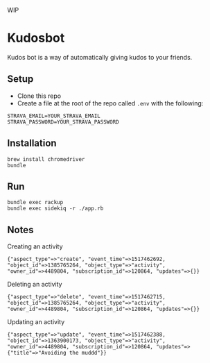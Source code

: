 WIP

# Kudosbot

Kudos bot is a way of automatically giving kudos to your friends.

## Setup


* Clone this repo
* Create a file at the root of the repo called `.env` with the following:

```
STRAVA_EMAIL=YOUR_STRAVA_EMAIL
STRAVA_PASSWORD=YOUR_STRAVA_PASSWORD
```

## Installation

```
brew install chromedriver
bundle
```

## Run

```
bundle exec rackup
bundle exec sidekiq -r ./app.rb
```

## Notes

Creating an activity

```
{"aspect_type"=>"create", "event_time"=>1517462692, "object_id"=>1385765264, "object_type"=>"activity", "owner_id"=>4489804, "subscription_id"=>120864, "updates"=>{}}
```

Deleting an activity

```
{"aspect_type"=>"delete", "event_time"=>1517462715, "object_id"=>1385765264, "object_type"=>"activity", "owner_id"=>4489804, "subscription_id"=>120864, "updates"=>{}}
```

Updating an activity

```
{"aspect_type"=>"update", "event_time"=>1517462388, "object_id"=>1363900173, "object_type"=>"activity", "owner_id"=>4489804, "subscription_id"=>120864, "updates"=>{"title"=>"Avoiding the muddd"}}
```
